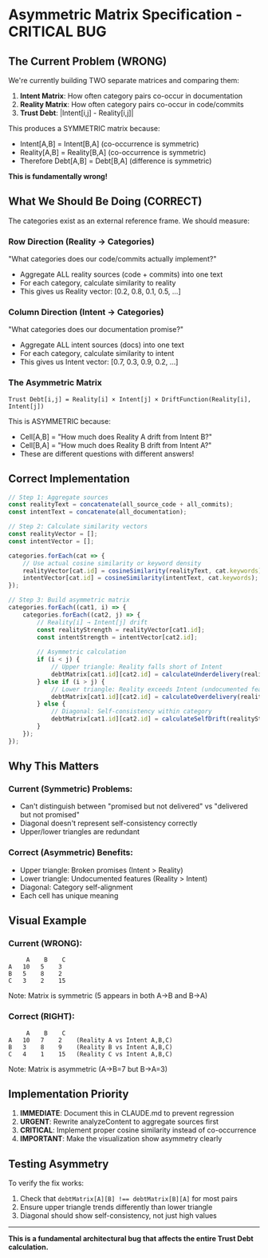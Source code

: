 # Asymmetric Matrix Specification - CRITICAL BUG

## The Current Problem (WRONG)

We're currently building TWO separate matrices and comparing them:
1. **Intent Matrix**: How often category pairs co-occur in documentation
2. **Reality Matrix**: How often category pairs co-occur in code/commits
3. **Trust Debt**: |Intent[i,j] - Reality[i,j]|

This produces a SYMMETRIC matrix because:
- Intent[A,B] = Intent[B,A] (co-occurrence is symmetric)
- Reality[A,B] = Reality[B,A] (co-occurrence is symmetric)
- Therefore Debt[A,B] = Debt[B,A] (difference is symmetric)

**This is fundamentally wrong!**

## What We Should Be Doing (CORRECT)

The categories exist as an external reference frame. We should measure:

### Row Direction (Reality → Categories)
"What categories does our code/commits actually implement?"
- Aggregate ALL reality sources (code + commits) into one text
- For each category, calculate similarity to reality
- This gives us Reality vector: [0.2, 0.8, 0.1, 0.5, ...]

### Column Direction (Intent → Categories)  
"What categories does our documentation promise?"
- Aggregate ALL intent sources (docs) into one text
- For each category, calculate similarity to intent
- This gives us Intent vector: [0.7, 0.3, 0.9, 0.2, ...]

### The Asymmetric Matrix
```
Trust Debt[i,j] = Reality[i] × Intent[j] × DriftFunction(Reality[i], Intent[j])
```

This is ASYMMETRIC because:
- Cell[A,B] = "How much does Reality A drift from Intent B?"
- Cell[B,A] = "How much does Reality B drift from Intent A?"
- These are different questions with different answers!

## Correct Implementation

```javascript
// Step 1: Aggregate sources
const realityText = concatenate(all_source_code + all_commits);
const intentText = concatenate(all_documentation);

// Step 2: Calculate similarity vectors
const realityVector = [];
const intentVector = [];

categories.forEach(cat => {
    // Use actual cosine similarity or keyword density
    realityVector[cat.id] = cosineSimilarity(realityText, cat.keywords);
    intentVector[cat.id] = cosineSimilarity(intentText, cat.keywords);
});

// Step 3: Build asymmetric matrix
categories.forEach((cat1, i) => {
    categories.forEach((cat2, j) => {
        // Reality[i] → Intent[j] drift
        const realityStrength = realityVector[cat1.id];
        const intentStrength = intentVector[cat2.id];
        
        // Asymmetric calculation
        if (i < j) {
            // Upper triangle: Reality falls short of Intent
            debtMatrix[cat1.id][cat2.id] = calculateUnderdelivery(realityStrength, intentStrength);
        } else if (i > j) {
            // Lower triangle: Reality exceeds Intent (undocumented features)
            debtMatrix[cat1.id][cat2.id] = calculateOverdelivery(realityStrength, intentStrength);
        } else {
            // Diagonal: Self-consistency within category
            debtMatrix[cat1.id][cat2.id] = calculateSelfDrift(realityStrength, intentStrength);
        }
    });
});
```

## Why This Matters

### Current (Symmetric) Problems:
- Can't distinguish between "promised but not delivered" vs "delivered but not promised"
- Diagonal doesn't represent self-consistency correctly
- Upper/lower triangles are redundant

### Correct (Asymmetric) Benefits:
- Upper triangle: Broken promises (Intent > Reality)
- Lower triangle: Undocumented features (Reality > Intent)
- Diagonal: Category self-alignment
- Each cell has unique meaning

## Visual Example

### Current (WRONG):
```
     A    B    C
A   10   5    3
B   5    8    2
C   3    2    15
```
Note: Matrix is symmetric (5 appears in both A→B and B→A)

### Correct (RIGHT):
```
     A    B    C
A   10   7    2    (Reality A vs Intent A,B,C)
B   3    8    9    (Reality B vs Intent A,B,C)
C   4    1    15   (Reality C vs Intent A,B,C)
```
Note: Matrix is asymmetric (A→B=7 but B→A=3)

## Implementation Priority

1. **IMMEDIATE**: Document this in CLAUDE.md to prevent regression
2. **URGENT**: Rewrite analyzeContent to aggregate sources first
3. **CRITICAL**: Implement proper cosine similarity instead of co-occurrence
4. **IMPORTANT**: Make the visualization show asymmetry clearly

## Testing Asymmetry

To verify the fix works:
1. Check that `debtMatrix[A][B] !== debtMatrix[B][A]` for most pairs
2. Ensure upper triangle trends differently than lower triangle
3. Diagonal should show self-consistency, not just high values

---

**This is a fundamental architectural bug that affects the entire Trust Debt calculation.**